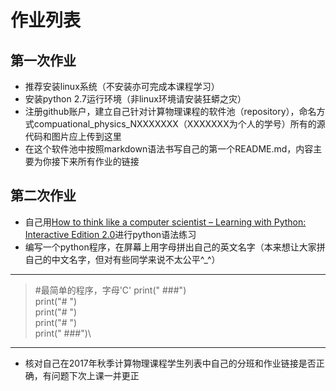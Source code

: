 # **作业列表**

## **第一次作业**
- 推荐安装linux系统（不安装亦可完成本课程学习）
- 安装python 2.7运行环境（非linux环境请安装狂蟒之灾）
- 注册github账户，建立自己针对计算物理课程的软件池（repository），命名方式compuational_physics_NXXXXXXX（XXXXXXX为个人的学号）所有的源代码和图片应上传到这里
- 在这个软件池中按照markdown语法书写自己的第一个README.md，内容主要为你接下来所有作业的链接

## **第二次作业**
- 自己用[How to think like a computer scientist – Learning with Python: Interactive Edition 2.0](http://interactivepython.org/runestone/static/thinkcspy/index.html)进行python语法练习
- 编写一个python程序，在屏幕上用字母拼出自己的英文名字（本来想让大家拼自己的中文名字，但对有些同学来说不太公平^_^）
----------
> #最简单的程序，字母'C'
> print(" ###")\
> print("# ")\
> print("# ")\
> print("# ")\
> print(" ###")\ 
----------
- 核对自己在2017年秋季计算物理课程学生列表中自己的分班和作业链接是否正确，有问题下次上课一并更正
